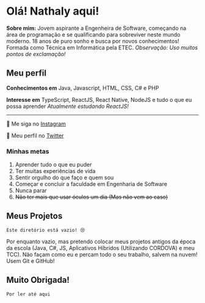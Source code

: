 # Olá! Nathaly aqui!
 
 **Sobre mim:** Jovem aspirante a Engenheira de Software, começando na área de programação e se qualificando para sobreviver neste mundo moderno. 18 anos de puro sonho e busca por novos conhecimentos! Formada como Técnica em Informática pela ETEC.
 *Observação: Uso muitos pontos de exclamação!*

## Meu perfil

**Conhecimentos em** Java, Javascript, HTML, CSS, C# e PHP

**Interesse em** TypeScript, ReactJS, React Native, NodeJS e tudo o que eu possa aprender
*Atualmente estudando ReactJS!*
***
:camera_flash: Me siga no [Instagram](https://www.instagram.com/valimnathaly/)

:parrot: Meu perfil no [Twitter](https://twitter.com/valimnathaly_)

### Minhas metas

1. Aprender tudo o que eu puder
2. Ter muitas experiências de vida
3. Sentir orgulho do que faço e quem sou
4. Começar e concluir a faculdade em Engenharia de Software
5. Nunca parar
6. ~~Não ter mais que usar óculos um dia (Mas não vem ao caso)~~ 

## Meus Projetos

```Este diretório está vazio! 😢 ```

Por enquanto vazio, mas pretendo colocar meus projetos antigos da época da escola (Java, C#, JS, Aplicativos Híbridos (Utilizando CORDOVA) e meu TCC). Não façam como eu e percam todo o seu trabalho, salvem na nuvem! Usem Git e GitHub!


## Muito Obrigada!
    Por ler até aqui